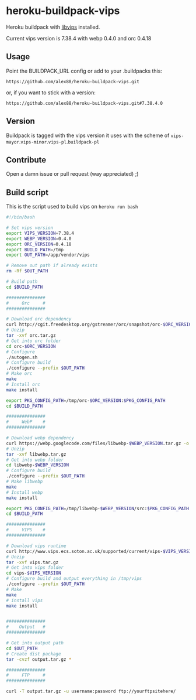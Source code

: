 heroku-buildpack-vips
=====================

Heroku buildpack with [libvips](https://github.com/jcupitt/libvips) installed.

Current vips version is 7.38.4 with webp 0.4.0 and orc 0.4.18

## Usage

Point the BUILDPACK_URL config or add to your .buildpacks this:

```
https://github.com/alex88/heroku-buildpack-vips.git
```

or, if you want to stick with a version:

```
https://github.com/alex88/heroku-buildpack-vips.git#7.38.4.0
```

## Version

Buildpack is tagged with the vips version it uses with the scheme of `vips-mayor`.`vips-minor`.`vips-pl`.`buildpack-pl`

## Contribute

Open a damn issue or pull request (way appreciated) ;)

## Build script

This is the script used to build vips on `heroku run bash`

```bash
#!/bin/bash

# Set vips version
export VIPS_VERSION=7.38.4
export WEBP_VERSION=0.4.0
export ORC_VERSION=0.4.18
export BUILD_PATH=/tmp
export OUT_PATH=/app/vendor/vips

# Remove out path if already exists
rm -Rf $OUT_PATH

# Build path
cd $BUILD_PATH

###############
#     Orc     #
###############

# Download orc dependency
curl http://cgit.freedesktop.org/gstreamer/orc/snapshot/orc-$ORC_VERSION.tar.gz -o orc.tar.gz
# Unzip
tar -xvf orc.tar.gz
# Get into orc folder
cd orc-$ORC_VERSION
# Configure
./autogen.sh
# Configure build
./configure --prefix $OUT_PATH
# Make orc
make
# Install orc
make install

export PKG_CONFIG_PATH=/tmp/orc-$ORC_VERSION:$PKG_CONFIG_PATH
cd $BUILD_PATH

###############
#     WebP    #
###############

# Download webp dependency
curl https://webp.googlecode.com/files/libwebp-$WEBP_VERSION.tar.gz -o libwebp.tar.gz
# Unzip
tar -xvf libwebp.tar.gz
# Get into webp folder
cd libwebp-$WEBP_VERSION
# Configure build
./configure --prefix $OUT_PATH
# Make libwebp
make
# Install webp
make install

export PKG_CONFIG_PATH=/tmp/libwebp-$WEBP_VERSION/src:$PKG_CONFIG_PATH
cd $BUILD_PATH

###############
#     VIPS    #
###############

# Download vips runtime
curl http://www.vips.ecs.soton.ac.uk/supported/current/vips-$VIPS_VERSION.tar.gz -o vips.tar.gz
# Unzip
tar -xvf vips.tar.gz
# Get into vips folder
cd vips-$VIPS_VERSION
# Configure build and output everything in /tmp/vips
./configure --prefix $OUT_PATH
# Make
make
# install vips
make install


###############
#    Output   #
###############

# Get into output path
cd $OUT_PATH
# Create dist package
tar -cvzf output.tar.gz *

###############
#     FTP     #
###############

curl -T output.tar.gz -u username:password ftp://yourftpsitehere/
```